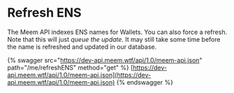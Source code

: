 # Refresh ENS

The Meem API indexes ENS names for Wallets. You can also force a refresh. Note that this will just _queue the update_. It may still take some time before the name is refreshed and updated in our database.

{% swagger src="https://dev-api.meem.wtf/api/1.0/meem-api.json" path="/me/refreshENS" method="get" %}
[https://dev-api.meem.wtf/api/1.0/meem-api.json](https://dev-api.meem.wtf/api/1.0/meem-api.json)
{% endswagger %}
